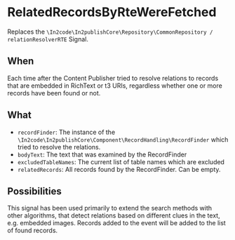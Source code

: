 # RelatedRecordsByRteWereFetched

Replaces the `\In2code\In2publishCore\Repository\CommonRepository / relationResolverRTE` Signal.

## When

Each time after the Content Publisher tried to resolve relations to records that are embedded in RichText or t3 URIs,
regardless whether one or more records have been found or not.

## What

* `recordFinder`: The instance of the `\In2code\In2publishCore\Component\RecordHandling\RecordFinder` which tried to
  resolve the relations.
* `bodyText`: The text that was examined by the RecordFinder
* `excludedTableNames`: The current list of table names which are excluded
* `relatedRecords`: All records found by the RecordFinder. Can be empty.

## Possibilities

This signal has been used primarily to extend the search methods with other algorithms, that detect relations based on
different clues in the text, e.g. embedded images. Records added to the event will be added to the list of found
records.
